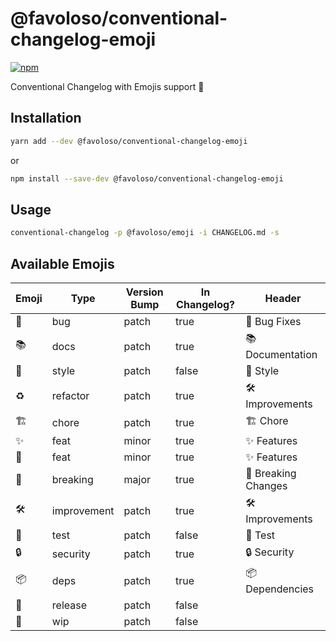 # @favoloso/conventional-changelog-emoji

[![npm](https://img.shields.io/npm/v/@favoloso/conventional-changelog-emoji.svg)](https://www.npmjs.com/package/@favoloso/conventional-changelog-emoji)

Conventional Changelog with Emojis support 🎉

## Installation

```sh
yarn add --dev @favoloso/conventional-changelog-emoji
```

or

```sh
npm install --save-dev @favoloso/conventional-changelog-emoji
```

## Usage

```sh
conventional-changelog -p @favoloso/emoji -i CHANGELOG.md -s
```

## Available Emojis

| Emoji | Type        | Version Bump | In Changelog? | Header              |
| ----- | ----------- | ------------ | ------------- | ------------------- |
| 🐛    | bug         | patch        | true          | 🐛 Bug Fixes        |
| 📚    | docs        | patch        | true          | 📚 Documentation    |
| 🎨    | style       | patch        | false         | 🎨 Style            |
| ♻️    | refactor    | patch        | true          | 🛠 Improvements      |
| 🏗     | chore       | patch        | true          | 🏗 Chore             |
| ✨    | feat        | minor        | true          | ✨ Features         |
| 🌟    | feat        | minor        | true          | ✨ Features         |
| 🚨    | breaking    | major        | true          | 🚨 Breaking Changes |
| 🛠     | improvement | patch        | true          | 🛠 Improvements      |
| 🚦    | test        | patch        | false         | 🚦 Test             |
| 🔒    | security    | patch        | true          | 🔒 Security         |
| 📦    | deps        | patch        | true          | 📦 Dependencies     |
| 🔖    | release     | patch        | false         |                     |
| 🚧    | wip         | patch        | false         |                     |

